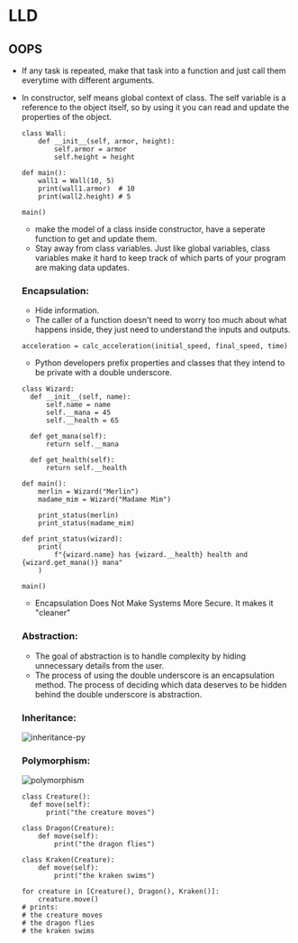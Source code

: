 # LLD

## OOPS
- If any task is repeated, make that task into a function and just call them everytime with different arguments.
- In constructor, self means global context of class. The self variable is a reference to the object itself, so by using it you can read and update the properties of the object.
  ```
  class Wall:
      def __init__(self, armor, height):
          self.armor = armor
          self.height = height
          
  def main():
      wall1 = Wall(10, 5)
      print(wall1.armor)  # 10
      print(wall2.height) # 5
      
  main()
  ```
  - make the model of a class inside constructor, have a seperate function to get and update them.
  - Stay away from class variables. Just like global variables, class variables make it hard to keep track of which parts of your program are making data updates.

  ### Encapsulation:
  - Hide information.
  - The caller of a function doesn't need to worry too much about what happens inside, they just need to understand the inputs and outputs.
  ```
  acceleration = calc_acceleration(initial_speed, final_speed, time)
  ```
  - Python developers prefix properties and classes that they intend to be private with a double underscore.
  ```
  class Wizard:
    def __init__(self, name):
        self.name = name
        self.__mana = 45
        self.__health = 65
        
    def get_mana(self):
        return self.__mana
    
    def get_health(self):
        return self.__health

  def main():
      merlin = Wizard("Merlin")
      madame_mim = Wizard("Madame Mim")

      print_status(merlin)
      print_status(madame_mim)

  def print_status(wizard):
      print(
          f"{wizard.name} has {wizard.__health} health and {wizard.get_mana()} mana"
      )

  main()
  ```
  - Encapsulation Does Not Make Systems More Secure. It makes it "cleaner"

  ### Abstraction:
  - The goal of abstraction is to handle complexity by hiding unnecessary details from the user.
  - The process of using the double underscore is an encapsulation method. The process of deciding which data deserves to be hidden behind the double underscore is abstraction.

  ### Inheritance:
  ![inheritance-py](https://user-images.githubusercontent.com/65683151/188714887-11067b43-f122-437e-86c2-15ba127b202f.png)
  
  ### Polymorphism:
  ![polymorphism](https://user-images.githubusercontent.com/65683151/188716117-2d91cc1d-81f4-42da-9906-ae070b60ac09.png)
  ```
  class Creature():
    def move(self):
        print("the creature moves")

  class Dragon(Creature):
      def move(self):
          print("the dragon flies")

  class Kraken(Creature):
      def move(self):
          print("the kraken swims")

  for creature in [Creature(), Dragon(), Kraken()]:
      creature.move()
  # prints:
  # the creature moves
  # the dragon flies
  # the kraken swims
  ```
  

  
